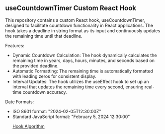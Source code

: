 <h2>useCountdownTimer Custom React Hook</h2>
  

This repository contains a custom React hook, useCountdownTimer, designed to facilitate countdown functionality in React applications. The hook takes a deadline in string format as its input and continuously updates the remaining time until that deadline.

Features:
<ul>
  <li>
      Dynamic Countdown Calculation: The hook dynamically calculates the remaining time in years, days, hours, minutes, and seconds based on the provided deadline.
  </li>
  <li>
      Automatic Formatting: The remaining time is automatically formatted with leading zeros for consistent display.
  </li>
  <li>
    Interval Updates: The hook utilizes the useEffect hook to set up an interval that updates the remaining time every second, ensuring real-time countdown accuracy.
  </li>
</ul>

Date Formats:
<ul>
  <li>
    ISO 8601 format: "2024-02-05T12:30:00Z"
  </li>
  <li>
    Standard JavaScript format: "February 5, 2024 12:30:00"
  </li>

  <a href='https://github.com/jvg21/ReactClock/blob/main/src/useCountdownTimer.tsx'> Hook Algorithm</a>

